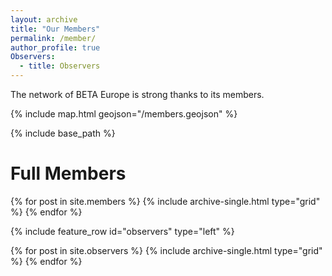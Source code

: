 ```yaml
---
layout: archive
title: "Our Members"
permalink: /member/
author_profile: true
Observers:
  - title: Observers
---
```


The network of BETA Europe is strong thanks to its members.



{% include map.html geojson="/members.geojson" %}

{% include base_path %}

# Full Members
<div class="grid__wrapper grid__partners">
  {% for post in site.members %}
    {% include archive-single.html type="grid" %}
  {% endfor %}
</div>

{% include feature_row id="observers" type="left" %}

<div class="grid__wrapper grid__partners">
  {% for post in site.observers %}
    {% include archive-single.html type="grid" %}
  {% endfor %}
</div>
